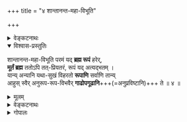 +++
title = "४ शान्तानन्त-महा-विभूति"

+++
<details><summary>वेङ्कटनाथः</summary>

1.4	एवं श्लोकत्रयोक्तायास्सहधर्मचारिण्या भगवतस्स्वरूपविग्रहावतारेष्वयोगव्यवच्छेदं वदन्नस्या अपि तद्वत्प्रधानप्राप्यत्वं सूचयति -
</details>


<details open><summary>विश्वास-प्रस्तुतिः</summary>

शान्तानन्त-महा-विभूति परमं यद् **ब्रह्म रूपं** हरेर्,  
**मूर्तं ब्रह्म** ततोऽपि तत्-प्रियतरं, रूपं यद् अत्यद्भतम् ।  
यान्य् अन्यानि यथा-सुखं विहरतो **रूपाणि** सर्वाणि तान्य्  
आहुस् स्वैर् अनुरूप-रूप-विभवैर् **गाढोपगूढानि**+++(=अनुप्रविष्टानि)+++ ते ॥ ४ ॥
</details>

<details><summary>मूलम्</summary>

शान्तानन्तमहाविभूति परमं यद्ब्रह्म रूपं हरेर्मूर्तं ब्रह्म ततोऽपि तत्प्रियतरं रूपं यदत्यद्भतम् ।  
यान्यन्यानि यथासुखं विहरतो रूपाणि सर्वाणि तान्याहुस्स्वैरनुरूपरूपविभवैर्गाढोपगूढानि ते ॥ ४ ॥
</details>


<details><summary>वेङ्कटनाथः</summary>

शान्तेति ॥ शान्तम् - अशनायाद्यूर्मिभिरपक्षयादिविकारैश्च नित्यानन्वितमिति भावः । अनन्तम् - त्रिविधपरिच्छेदरहितम् । महत्यौ शुद्धाशुद्धे विभूती यस्य तन्महाविभूति । परमं - सर्वोत्कृष्टम् । यच्छदः सवोपनिषत्प्रसिद्धिं सूचयति । ब्रह्म - निरतिशयबृहत्त्वबृंहणत्वयुक्तं रूपं, स्वरूपमित्यर्थः । अत एव व्यतिरेकविभक्तिश्चात्र घटते । हरेः – आश्रितदोषहारिणः सर्वेश्वरस्य, यद्वा सर्वसंहर्तुः, यथोक्तं पुराणे (हर्यष्टके) “ब्रह्माणमिन्द्रं रुद्रं च यमं वरुणमेव च । निगृह्य हरते यस्मात्तस्माद्धरिरितीर्यते ॥” इति । एतच्चतुर्विधप्रलयकर्तृत्वोपलक्षणम् । उक्तस्वरूपानुरूपं “मूर्तं ब्रह्म महाभाग (वि. पु. १.२२.६३)” इत्यादिप्रसिद्धं सालम्बनयोगविषयभूतं दिव्यविग्रहमाह - मूर्तमिति । मूर्तं - स्पर्शरूपादियुक्तं परमपदपर्यङ्कादिदेशपरिच्छिन्नं चेत्यर्थः । अत्र ब्रह्मशब्देन दिव्यविग्रहस्यातिमहत्त्वं स्वसंश्रितानां धीविकासहेतुत्वं च विवक्षितम् । ततोऽपि (तै. उ. भृगु. ६.३) “आनन्दो ब्रह्म” इत्याद्याम्नातात्स्वरूपादपि तत्प्रियतरं तस्य निरतिशयानन्दस्य भगवतः स्वरूपादपि सौन्दर्यादिगुणयोगादतिशयेन प्रीतिविषयभूतम् । तदिति व्यस्तं वा, प्रसिद्ध्यतिशयद्योतनार्थं यत्तदित्यन्वेतव्यम् । रूपशब्द इह दिव्यविग्रहपरः । यच्छब्देन श्रुतिषु भगवच्छास्त्रादिषु च नित्यत्वादिविशिष्टतया प्रसिद्धिस्सूच्यते । अत्यद्भुतं - सन्निवेशगुणविहारप्रभावादिभिरतिविस्मयावहम् । एवमादिमं रूपमुक्तम् । अथ तद्विजृम्भितानि व्यूहव्यूहान्तरविभवान्तरादीन्याह - यान्यन्यानीति । यच्छब्द इहावताररहस्यप्रकरणादिप्रसिद्धिपरः । बहुवचनेन “पश्य मे पार्थ रूपाणि शतशोऽथ सहस्रशः (गीता ११.१५)” इत्याद्युक्तं भूयस्त्वं विवक्षितम् । अन्यानि – पररूपात् तदंशतया सन्निवेशैर्वर्णादिभिश्च विलक्षणानि । यथासुखं - मनुष्यादिसजातीयावतारदशायामप्यस्य स्वाभाविकसुखादिनिवृत्तिर्दुःखं वा नास्तीति भावः । विहरत इत्यनेनावताररूपाणां स्वेच्छामात्रहेतुकत्वं क्रीडार्थत्वं च गम्यते । तेन कर्महेतुकत्वादिशङ्का निरस्ता । एतेषु स्वरूपादिषु किञ्चिदपि श्रियाऽनन्वितं नास्तीति द्योतनाय सर्वाणि तानीत्युक्तम् । आहुः – श्रुतिस्मृत्यादीनि, तद्विदो वा स्वयम्भूवसिष्ठपराशरपाराशर्यात्रिकाश्यपशौनकमङ्कणशतमखधनदादयः तत्तत्संहिताप्रणेतारः । स्वैः - तवासाधारणैः, अनुरूपरूपविभवैः - अनुरूपाणां रूपाणां सम्पद्भिः । रूपाण्येव वा विभवः, प्रभूतानुकूल्यैरनुरूपरूरैरिति यावत् । रूपशब्द इहापि पूर्ववत् स्वरूपादित्रिकविषयः । भगवत्स्वरूपादीनामेतत्स्वरूपादीनि यथाक्रममनुरूपाणि । अनुरूपत्वं च संबन्धे सति प्रकृष्टं सादृश्यम् । रत्नकाञ्चनादिन्यायेन स्वसम्बन्धिनि शोभातिशयहेतुत्वं वा । त्रयाणामानुरूप्यं “मद्धर्मधर्मिणी नित्यम् (ब्राह्मपुराणे)”, “नित्यैवैषा जगन्माता (वि. पु. १.८.१७)”, “देवत्वे देवदेहेयम् (वि. पु. १.९.१४५)” इत्यादिभिरभिहितम् । भगवच्छास्त्रे त्वस्य विस्तरः । 

**गाढोपगूढानि** - दृढ-संबद्धानि वियोगानर्हाणीत्य् अर्थः ।  
एतेन सन्नियोग-शिष्ट-न्यायः सूचितः ।  
अपराध-भीतानां भगवतस् सर्वदा शरण्यत्वार्थं प्राप्तिदशायां  
शर्करान्वित-दुग्ध-न्यायेन निरतिशय-भोग्यत्वार्थं च  
सर्वप्रकारेण श्रिया गाढोपगूढत्वोक्तिः । निरतिशयभोग्यस्यापि तादृशभोग्यान्तरोपश्लेषेणापि भोग्यत्वमविरुद्धम् । ते - भगवदभिमतस्वरूपरूपादिसंपद इति भावः । अस्त्वेवं भगवत्स्वरूपरूपादिषु तत्तदनुरूपाकारैरस्यास्सवन्धः, क्वचित् “सर्वभूतस्थिता द्विजा (लक्ष्मीसहस्रनामस्तोत्रे १२३ श्लो.)”, “यथा सर्वगतो विष्णुः (वि. पु. १.८.१७)” इत्यादिकं वचनमन्यत्र प्रशस्तपदार्थमात्रवासित्ववचनं च कथं घटेतामिति चेदत्र ब्रूमः -
शुभैकवासवचसां सर्वगत्वगिरामपि । अभिमानविशेषाद्यैर्विषयः स्याद्व्यवस्थितः ॥ १५ ॥
“व्यापिनी सर्वगे”त्याद्याः “सुसूक्ष्मे”त्यादयस्तथा । श्रीसमाख्या मिथो वैरं जह्युस्तात्पर्यभेदतः ॥ १६ ॥
शक्तिकालवशादस्या विभुत्वाद्युपपादकाः । प्रच्छन्नस्पष्टजैनाध्वनिरोधादगतीकृताः ॥ १७ ॥
एवं किल ते वदन्ति - यथा विभुस्वभावस्येश्वरस्याघटितघटनासामर्थ्यादणुत्वम्, तथाऽणुस्वभावाया एव तस्या विभुत्वमिति । तत्र दृष्टान्तस्तावदयुक्तः । उपाध्यवच्छेदमात्रोण ह्यणुत्वमीश्वरेऽङ्गीक्रियते, न तु स्वरूपतः । यदि चाघटितघटनाशक्त्याऽत्र विरुद्धद्वयसंभवः, तदा सवाद्वैतभेदाभेदपक्षाभ्यां किमपराद्धम्? अथोच्येत - अणुस्वभावत्वेऽपि विकासकशक्त्याऽस्याः कदाचिद्विभुत्वमविरुद्धमिति, तथा सति समानन्यायतया सर्वेषामात्मनां स्वरूपविकासस्वीकारे विरोधो न स्यात्, “न च पर्यायादप्यविरोधो विकारादिभ्यः (ब्र. सू. २.२.२३)” इति जैनप्रतिक्षेपसूत्रमप्यपार्थकं स्यात् ।
ननु च “का चाऽन्या त्वामृते देवि (वि. पु. १.९.१२२)” इत्यादिन्यायेन भगवद्विग्रहनिवासित्वमनन्तगरुडादिवन्नित्यभगवदिच्छानियमिताधिकारविशेषसिद्धतया श्रियः स्तुतये भवतु, भगवत्स्वरूपे तु गाढसंबन्ध उच्यमानः सर्वसाधारणत्वान्नैतस्याः स्तुत्यै स्यात् । तत्र यद्यनुरूपत्वोक्त्या स्तुतिसिद्धिरभिप्रेता, तदा किं तदनुरूपत्वम्? अणुत्वेन वैषम्येऽपि स्वतन्त्रशेषिणं प्रति पारतन्त्र्यशेषत्वाभ्यां विभूतित्वेनातिशयावहत्वमिति चेत्; तदपि सर्वचिदचित्समानम् । न चानादिसर्वज्ञत्वादिसाम्यमिहानुरूप्यं, तस्यापि नित्यसूरिसाधारणतया तान्प्रति शेषित्वेनोक्तायास्तस्यास्तेन स्तुत्यनुपपत्तेः । अन्यथा द्रव्यत्वचेतनत्वादिभिरपि स्तोतव्यत्वप्रसङ्गात् । अथ (वि. पु. १.९.१२६) “त्वयैतद्विष्णुना चाम्ब जगद्व्याप्तं चराचरम्” इत्यादिवचनस्वारस्यावगताद्विभुत्वादनुरूपत्वं विवक्ष्यते? तदप्ययुक्तम्, जीवेश्वरकोटिविकल्पानुपपत्तेः । जीवत्वं ह्यणुत्वव्याप्तम्, क्वचिज्जीवे तन्निवृत्तावतिप्रसङ्गः । “यथा सर्वगतो विष्णुः (वि. पु. १.८.१७)” इत्यादिव्याप्तिवचनं “सौम्यासौम्यैर्जगद्रूपैस्त्वयैतद्देवि! पूरितम् (वि. पु. १.९.१२१)” इत्युक्तासङ्ख्यातविग्रहसंबन्धाभिप्रायं स्यात् । ईश्वरत्वे तु भगवतोऽन्यत्वे तस्य समाधिकदरिद्रत्वश्रुतिविरोधः । तदनन्यत्वे दम्पतित्वाद्यनुपपत्तिः । आनुरूप्यवचनं चानर्थकं स्यात् । इमौ चात्यन्तसाम्यस्वरूपैक्यपक्षौ पूर्वमपि निरस्तौ । अत्र भेदाभेदकाल्पनिकभेदाभेदपक्षौ च प्रामाणिकैः प्रतिक्षिप्ताविति ।
अत्रोच्यते – यत्तावदुक्तम् – इतरसाधारणैराकारैः स्तुत्यनुपपत्तिरिति, तदसत्, व्यावर्त्यान्तरवत्त्वे प्रयोजनविशेषवत्त्वे च सत्यनेकसाधारणैरपि कैश्चित् स्तुत्युपपत्तेः । स्तूयते हि सर्वेश्वरोऽपि नित्यमुक्तसाधारणैराकारैः सर्वज्ञत्वादिभिः ।
यत्तु विभुत्वे जीवेश्वरकोटिविकल्पानुपपत्तिरिति, तत्र केचिदेवं परिहरन्ति, जीवत्वेऽप्यस्याः विभुत्वं न विरुध्यते, जीवविषयाणुत्वश्रुतिर्हि न सर्वजीवव्यापिनी, तत्तत्प्रकरणसन्निहितेषु बद्धेष्वेव तत्प्रवृत्तेः, “वालाग्र (श्वे. उ. ५.९)” इत्यादौ तु “स चानन्त्याय कल्पते” इति मुक्तविषयो वाक्यशेषः आत्मनां निर्विकारत्वस्थापनाद्धर्मभूतज्ञानद्वारा व्याप्तिमभिसन्धत्ते । एवम् “सर्वमेवाविशन्ति” इत्यादीनि वाक्यान्तराण्यपि । एतच्च “प्रदीपवदावेशः (ब्र. सू. ४.४.१५)” इत्यादिसूत्रेषु प्रदर्शितम् । नित्येषु च संप्रतिपन्नजीवसाजात्यागतस्याणुत्वस्य बाधकश्रुत्यभावादनुग्राहकसद्भावाच्च स्वीकारः । लक्ष्म्यास्तु तथैव प्राप्तस्याणुत्वस्यानन्यथासिद्धव्यापित्ववचनं बाधकम् । न च सर्वगतादिशब्दानां सार्वत्रिकावतारसर्वशेषित्वादिप्रतिपादकत्वं कल्प्यम्; यथाश्रुतस्वीकारे विरोधाभावात् । नापि मुक्तवद्धर्मभूतज्ञानद्वारा व्याप्तिकल्पनं युक्तम्; तद्वत् बाधकश्रुत्याद्यभावात् । विभुद्वयासंभव इह बाधक इति चेन्न, कालतत्त्वे नित्यमुक्तेश्वराणां धर्मभूतज्ञाने च विभुत्वस्वीकारात् । जीवलक्षणमपि परतन्त्रचेतनत्वमात्रम्, अणुचेतनत्वं त्वेतद्व्यतिरिक्तजीवविषयम् । अथवा जीवलक्षणेऽणुशब्दः परिच्छिन्नमात्रपरस्सन् अमुष्यां भगवत्पराधीनायां स्वातन्त्र्यगुणपरिच्छेदेन वर्तताम् । एवं च जन्माद्यधिकरणे (श्रीभाष्ये १.१.२) भाष्यम् “अनन्तपदं देशकालवस्तुपरिच्छेदरहितस्वरूपमाह । सगुणत्वात्स्वरूपस्य स्वरूपेण गुणैश्चानन्त्यम् । तेन पूर्वपदद्वयव्यावृत्तकोटिद्वयविलक्षणाः सातिशयस्वरूपस्वगुणा नित्या व्यावृत्ताः” इति । अत्र ह्यन्येषां नित्यानां स्वरूपतो गुणतश्च सातिशयत्वेन व्यावृत्तत्वं, लक्ष्म्यास्तु स्वरूपतो निरतिशयत्वेऽपि पारतन्त्र्यादियोगात् गुणतस्सातिशयतया व्यावृत्तता युज्यते । तथा च जगत्कारणत्वलक्षणेऽपि व्यापारतः सातिशयत्वाद्व्यावृत्तत्वम् । अतो जीवत्वेऽप्यस्याः स्वरूपविभुत्वेन पतिस्वरूपानुरूप्यमिति ।
अपरे त्वस्याश्चेतनत्वात् अचिदन्यत्वं विभुत्वाज्जीवान्यत्वं पारतन्त्र्यादीश्वरान्यत्वं च । न हि सदसद्विलक्षणादिष्विवात्र विरोधः, जीवेश्वररूपेण विविधात्मविभागवचनेषु त्वस्या अनुक्तिरविवक्षामात्रात् । वस्तुतस्तु पतिपुत्रव्यावृत्तपत्नीन्यायेन लक्ष्म्याः कोट्यन्तरत्वम्, तत्र लक्ष्म्या अपि सत्ता भगवदधीना, भगवतस्तु वैभवं रत्नप्रभापुष्पपरिमलन्यायेन लक्ष्म्यायत्तम् । अतोऽत्रापि पतिस्वरूपानुरूप्यं पत्नीस्वरूपस्य सुगममिति ।
अन्ये तु स्वरूपस्थितिरेवमस्तु, तथापि सेयमीश्वरकोटिः, विभूतिद्वयशेषित्वादिमात्रेण तल्लक्षणसिद्धेः । तत्र सर्वशेषित्वादिकं भगवतः । अस्यास्तु तदितरसर्वशेषित्वादिकमिति विभागः । अनुरूपत्वं तु पूर्ववदेव, जगत्कारणत्वादिब्रह्मलक्षणं तु पतिमात्रगोचरम् । अत एव तस्य सर्वेश्वरत्वं समाधिकदरिद्रत्वं चेति । तदिदं पक्षत्रयमन्योन्यमनतिविप्रकृष्टम् । जीवादिसमाख्यानिवेशे तु मिथो विवादः ॥
प्रागुक्तेन सहैतेषु पक्षेष्वत्र चतुर्ष्वपि । स्वतन्त्रपतिनित्येच्छासिद्धं सर्वमिदं श्रियः ॥ १८ ॥
अपि चैवं, “न तस्येशे कश्चने” (तै. ना. १.१.२) त्यादिदर्शनात् ।
अतश्चतुर्भिरप्येतैः पत्यावैश्वर्यविश्रमः ॥ १९ ॥
अत एव “नरसम्बन्धिनो नाराः (अहिर्बुध्न्य. ५२.५०)” इति नरशब्दार्थत्वेऽप्यस्याः पतिवत् तदिच्छायत्तं प्रधानप्राप्यत्वादिकमविरुद्धम् । आकारसाम्येऽपि क्वचिद्व्यापारो भिद्यते । सर्वकर्तुर्वल्लभाप्रीत्युद्देशेन तत्तल्लीलाप्रवृत्तेस्तस्या अपि तदन्वयोक्तिरविरुद्धा । सहारब्धेऽपि कार्ये लौकिकपतिन्यायेन पतिप्राधान्यव्यपदेशः पतिकर्तृकत्वमात्रव्यपदेशश्चोपपन्नः । पतिबुद्ध्यधीनस्यापि पत्न्या गुणभावस्योभयेच्छासिद्धत्वव्यपदेशस्तस्या अपि तथैवेष्टत्वाविशेषादुपपद्यत इति गमनिकेति । अत्र सर्वभूतेश्वरत्वादिवचनसाम्यादस्या गुणभाव उभयेच्छाप्रयुक्त इति केचिदाहुः ॥
अन्योन्येच्छाविधातादिनिवृत्तौ तत्परत्वतः । ऐककण्ठ्यमशेषाणामागमानां भवत्विति ॥ २० ॥
पञ्चस्वेतेषु पक्षेषु कश्चिदेकः प्रमाणवान् । सलक्ष्मीकस्य साम्राज्यं सर्वथा सुप्रतिष्ठितम् ॥ २१ ॥
इहैवं क्वचिदंशे तु संशयेऽपि विपश्चिताम् । उपयुक्तांशवैशद्यादुपायफलसंभवः ॥ २२ ॥
अत्र स्वामित्वसौलभ्यफलदत्वफलत्वतः । आनुरूप्येण संबन्धः श्रीपतौ दर्शितः श्रियः ॥ २३ ॥
अपि चात्र द्वयार्थमनुसन्धित्सता श्रीशब्दनिरुक्तयश्च तत्रतत्र सूचिताः । मत्वर्थस्तु नित्ययोगस्वरूपरूपादिसर्वविषयतया चतुर्थश्लोके व्यञ्जितः । नारायणशब्दार्थोऽपि “कान्तस्ते पुरुषोत्तमः”, “शान्तानन्तमहाविभूती”त्यादिभिः संग्रहेणोक्तः । चरणशब्दोपलक्षितविग्रहयोगोऽपि “मूर्तं ब्रह्मे”त्यादिना प्रदर्शितः ।।

एवं सङ्क्षिप्त-सिद्धांश-  
विशदी-कार-पूर्वकम् ।  
साध्यं प्राप्यम् उपायं च  
स्तोत्रे संदर्शयिष्यति ॥ २४ ॥

कवि-कथक-सिंह  
इत्थं त्रय्यन्ताचार्य इत्य् अभिख्यातः ।
व्यवृणुत यामुन-विहितां  
रमास्तुतिं वेङ्कटेश-कविः ॥ २५ ॥

इति कवितार्किकसिंहस्य सर्वतन्त्रस्वतन्त्रस्य श्रीमद्वेङ्कटनाथस्य वेदान्ताचार्यम्य कृतिषु रहस्यरक्षायां चतुश्श्लोक्यधिकारः ॥  

॥ चतुश्श्लोकीभाष्यं समाप्तम् ॥
</details>

<details><summary>गोपालः</summary>

पूर्वश्लोके श्रियः अरविन्दलोचनस्य भगवतो मनःकान्तात्वमुक्तं स्वात्यन्तवाल्लभ्येन स्वकृतपुरुषकारस्य नैयत्येनानुल्लङ्घनीयत्वोपपादकम् । मोक्षणसङ्कल्पनिष्पादनविषये मातुः श्रियः पुरुषकारनिर्वर्तनम् । मोक्षणसङ्कल्पस्येश्वरतत्त्वनिष्ठत्वात्, मुमुक्षुप्पडिव्याख्यानादिग्रन्थेषु बहुशः उभाभ्यामपि दम्पतीभ्यां सहघटितमीश्वरतत्त्वमिति नेश्वरमात्रस्य पत्न्याः स्वबुद्ध्या पृथक्कृतस्येश्वरतत्त्वपूर्तिरिति च निर्धारितमनुसृत्य मोक्षणसङ्कल्पस्योभयकर्तृकत्वं श्रीवैष्णवसर्वाचार्यसम्मतत्वेन सम्मन्तुं न दुःशकम् । उभयोर्मोक्षणसङ्कल्पकर्तृकत्वेन वर्णने 'छायेवानुगता भव' इति ज्ञान्यग्रेसरजानकीपितृवैदेहमुखेन महर्षिगीतानुसारेण यद्यत्पत्या सङ्कल्प्यते तत्तत् छायाभूतया वा छायावत् तत्कृतसर्वानुकारिण्या वा श्रिया मोक्षणविषयसङ्कल्पकरणेपि अनुगम्येत । सर्वथा भर्तृकृतसङ्कल्पस्य तत्क्षण एव पत्नीमनस्यपि प्रतिच्छायात्वेन उदयो भवेदिति आश्रयणं सुलभं स्वरसं च । निरतिशयवेगात्प्रतिफलनक्रियायाः मूलभूतबिम्बक्रियातः यौगपद्यभेदकरूपकालभेदोऽपि नात्यन्तं परिगणनयोग्यः । 'अन्वासते पत्नि(वह्नि)मतो यथार्हं च्छायास्सजीवा इव धर्मदाराः' (6.59) इति सजीवच्छायात्वेन निरूपिताः धर्मपत्न्यः सङ्कल्पसूर्योदये अगस्त्याश्रमवर्णने । सूर्यस्य पत्नी च्छायादेवीति प्रसिद्धम् । सूर्ये वा चन्द्रे वा प्रकाशमाने तदालोले दृश्यमानायाः पुरुषच्छायायाः पुरुषदेहचलनादिप्रयुक्ततत्तुल्यचलनादिक्रियावत्वं भवतीति प्रसिद्धम् । श्रीमन्मध्वमते केशवप्रतिविम्बत्वेनोक्तानां जीवानां क्रियास्सर्वाः विम्बभूतेश्वरकर्तृकक्रियाणां प्रतिफलनभूता इत्युच्यते । 'अनुकृतेस्तस्य च' इति सूत्रे, 'स्थितः स्थितामुच्चलितः प्रयाताम्' इति रघुवंश श्लोक इव, 'यथा धेनुर्वत्सं च्छाया वा सत्त्वम् अनुगच्छति' इति भगवद्गुणदर्पणे भट्टार्यैरुदाहृतश्रुत्यनुसारेण बिम्बकृत्यनुसारित्वं च्छायाभूतपत्न्यास्सुग्रहम् । दम्पत्योस्सहत्वं सर्ववैदिकक्रियासु प्रसिद्धम् । वेदान्तानां प्रयोजनकाष्ठाभूतसंसारिजीवमोक्षणक्रियायां सर्वमातापितृभूतयोर्दम्पत्योस्साहित्येन कर्तृत्वान्वयः स्वरस इत्यपि सुग्रहम् । 'उभयाधिष्ठानमेकं शेषित्वम्' इति सर्वपूर्वाचार्यसम्प्रतिपत्तिः । 'उद्देश्यत्वं जननि भजतोरुज्झितोपाधिगन्धं प्रत्यग्रूपे हविषि युवयोरेकशेषित्वयोगात् । पद्मे पत्युस्तव च निगमैर्नित्यमन्विष्यमाणो नावच्छेदं भजति महिमा नर्तयन्मानसं नः ॥' इति श्रीस्तुतिश्लोके, प्रत्यग्रूपात्महविस्समर्पणे सम्प्रदानत्वेनोद्देश्यत्वं दम्पत्योस्सहैव । तच्चोद्देश्यत्वमुपाधिलेशरहितमत्यन्तं मुख्यमित्युभयोर्महिमा मनसस्सानन्दनर्तनेन वर्णितः दम्पत्योरुभयोरपि ऐश्वर्यादिसर्वमहिम्नां स्वाभाविकत्वरूपस्वतस्सिद्धत्वं श्रियोऽपि भगवद्विषये इव पुनः पुनरभ्यासेन पृथुगद्ये निगद्यते । पुरुषकारनिर्वर्तनार्थं मातरं श्रियं प्रपद्य, 'प्रपत्तिस्सफला भवतु' इति मातुराशिषं लब्ध्वा, प्रपत्तिरूपप्रार्थनाक्षणे मातापितृरूपेश्वरतत्त्वघटकदिव्यदम्पत्योर्मध्ये ज्ञानसामान्यस्य, 'श्रियः पतिसंज्ञकस्य श्रिया नित्यविशिष्टस्य भगवतः श्रीवैशिष्ट्यविशिष्टत्वेनैव भाव्यम्' इति, 'श्रीसरोमुनेः' 'तामरयाळ्केळ्वनोरुवनैये नोक्कुमुणर्वु (தாமரையாள் கேள்வன் ஒருவனையே நோக்கும் உணர்வு)' इति गाथया, 'ज्ञानं चेत् श्रियः पतिं विहाय नैव प्रतिष्ठां भजेतेति' यतिपतेर्वार्तया च ज्ञानविशेषरूपप्रपदने परं तां श्रियं प्रयत्नपूर्वकं व्यावर्त्य अत्यन्तं निश्शेषतो विहाय श्रीमच्छब्दरूपोपक्रमश्रुतिम् ऐदम्पर्येण निर्निमित्तं तिरस्कृत्य भगवन्मात्रस्य गोप्तृत्वेन वरणीयत्वं शरण्यत्वेनोद्देश्यत्वं च भजनीयमिति निर्बन्धनं स्वरसं स्याद्वेति सर्वैरालोचनीयम् । उभयोरपि बुद्धौ संनिधापननैयत्यस्य निरपवादमौत्सर्गिकत्वात् प्रपदनक्षणेऽपि रक्षकत्वेन प्राप्तायाः श्रियः प्रयत्नतो व्यावर्तनमेव करणीयं भवेत् तामुद्देश्यत्वात् बहिर्भावनाय । दयादिविशेषणान्तराणामिवास्याः श्रियोऽपि अविशेषेण वैशिष्ट्ये लक्ष्म्याः चेतनत्वरूपविशेषात् न निरपेक्षोपायत्वनियमभङ्गः शक्यशङ्कः स्वरसतः भर्तृच्छायाभूतायाः तस्याः उपायप्रार्थनोद्देशे वैशिष्ट्येनेश्वरस्वातन्त्र्यस्य न कापि हानिस्संभावयितुं शक्या । यथा दयादिगुणाः ईश्वरानन्याः तथा श्रीरपि तदनन्या । गायत्रीमन्त्रे 'सवितुर्देवस्य भर्गः' इत्यत्र भर्गश्शब्दस्य भगवत्कारुण्यप्रभारूपदेवीपरत्वं स्वरसस्वरसं वर्णितं, 'जयत्याश्रितसन्त्रासध्वान्तविध्वंसनोदयः । प्रभावान् सीतया देव्या परमव्योमभास्करः ॥' इति श्लोके । इत्थं च वैष्णवाध्वत्वेनात्र पूर्वश्लोकनिर्दिष्टकठवल्लीवर्णिताध्वपारभूतविष्णुपरमपदप्रापणाय प्रथमं पुरुषकारत्वेन श्रियः प्रापणाय तत्पुरुषसमासमाश्रित्य, अनन्तरं शब्दावृत्तिं कृत्वा साक्षात्प्रपत्त्युद्देश्यत्वे, 'अनन्याधीनकल्याणमन्यमङ्गलकारणम् । जगन्निदानमद्वन्द्वं द्वन्द्वं वन्दामहे महः ॥' इति प्रसिद्धसर्वमङ्गलभूतद्वन्द्वघटकावुभावप्येकीकृत्य तत्संग्रहणद्वन्द्वसमासाश्रयणेन कार्यमित्यर्थवर्णनं नास्वरसम् । श्रीमद्भट्टार्यप्रोक्तश्रीविषयकतदन्तर्भावन्यायस्य प्रपत्त्युद्देशव्यापारेऽपवादकं किमपि वचनं न पश्यामः । नित्ययुक्तत्वेन प्रसिद्धां मतुब्रूपश्रुतिरूपवचनेन सुस्पष्टं वैशिष्ट्याभिधानवतीं श्रियं प्रपत्तिरूपास्मद्ज्ञानविशेषे परं यत्नतो बहिष्कृत्य केवलभगवन्मात्रोद्देशः कर्तव्य इति निर्बन्धनगतिर्न तथा स्वारसिकीव । करणमन्त्रे उपायबोधकपूर्वखण्डे समासेन प्रयोगः कृतः, फलभावकोत्तरखण्डे व्यस्तरूपेण च प्रयोगः कृत इति स्वारस्यं च न विस्मरणीयम् । इत्थं द्वन्द्वसमासं जगन्निदानद्वन्द्वविषये समाससामान्ये द्वन्द्वसमासस्याभ्यर्हितत्वं निर्धारितवतो भगवतो रुचिमनुसृत्य प्रयुज्य, अनन्तरश्लोके फलविषये, 'क्षेत्रज्ञस्येश्वरज्ञानाद्विशुद्धिः परमा मता' इति याज्ञ्यवल्क्यस्मृत्युक्तरीत्या परमां विशुद्धिं प्राप्तानां नित्यमुक्तानामेतद्द्वन्द्वप्रजाभूतानां स्वाविभागेन नित्यपरिष्वञ्जनव्यापारे काष्ठागतरागेण निरतिशयवात्सल्येनाऽऽनन्दघनस्वस्वरूपाभ्यां ततोऽपि तत्प्रियतरस्वमूलविग्रहाभ्यां स्वेच्छागृहीतेतरतदुपादानकसर्वेतरविग्रहाभ्यां च साहित्येन निरन्तरं सम्पूर्णं व्यापृतत्वमत्र वर्ण्यते । प्रथमश्लोके पुरुषोत्तमस्य नारीणामुत्तमाया वध्वाश्च फणिपतिरूपपर्यङ्कस्य साधारणत्वं फणितं मुक्तिरूपसर्वविशुद्धप्रजापरिष्वञ्जनेऽपि फणिपतिरूपपर्यङ्कारूढत्वस्य साधारणत्वं सर्वनित्यमुक्तानामस्तीति ईश्वरमिथुनस्य दयाकाष्ठावर्ण्यतेऽत्र तुरीये फलश्लोके ॥  
'भोगमात्रसाम्यलिङ्गाच्च' इति शारीरकशास्त्रान्तिमाधिकरणीयसूत्रप्रयुक्तमात्रशब्देनाभिप्रेतः कार्त्स्न्यार्थोऽप्यनेन श्लोकेन विवृतो भवति । अस्मिन् तुरीयश्लोके शारीरकतुरीयाध्यायप्रतिपादितं फलं विव्रियते । 'फलमपि च शारीरकमितः' इत्येतत्स्तुतिभाष्यमङ्गलश्लोके पठितरीत्या दम्पत्योः पित्रोर्नित्यपरिष्वङ्गरूपप्राप्तेरेव फलत्वादुभयोर्गाढोपगूढानन्दघनदिव्यात्मस्वरूपे, ततोऽपि तत्प्रियतरौ आद्यनित्यदिव्यमङ्गलविग्रहौ च, दुग्धराशित्वेनोत्प्रेक्षिताद्यविग्रहयोः परिणामभूताः आत्मभूतज्ञानिभक्तेच्छानुसारिस्वात्मेच्छापरिगृहीतभक्तमधुरतमस्वमधुरतमदिव्यमङ्गलविग्रहाश्चात्र प्राप्यमोक्षफलत्वेन निर्दिश्यन्ते । 'शान्तानन्तमहाविभूति' इति शब्दस्वरूपमात्रेण शान्तनित्यभोगविभूतिसंज्ञकमोक्षलोकोऽपि ध्वनिना ज्ञाप्यते । निरन्तरनित्यवात्सल्याविष्टौ मातापितृभूतदम्पती अत्यन्तविशुद्धस्वप्रजाभूतनित्यमुक्तानां सततमविच्छेदेन गाढोपगूढपरिष्वङ्गलोलौ स्तः । सिंहासनभूतशेषपर्यङ्कारोहं तेषां सर्वेषामपि वात्सल्यकरुणाभ्यां दत्तः । मोक्षणात्पूर्वमविद्यावृतानां संसारिणां मोक्षलोकप्रवेशकाले स्वपर्यङ्कारोहदानेन तेषामविद्यां निःशेषतो विनिवर्त्य ऐकान्तिकात्यन्तिकीं विशुद्धिं प्रदाय काष्ठागतया आशया गाढं परिष्वजतश्च । संसारदशायामपि प्रत्यहं तदा तदा प्रजानां परिश्रान्तानां विश्रमायतनमपेक्षमाणानां विश्रमदानाय पापचिन्तारुच्यादिहेतुभूतबहिरन्तःकरणानि निर्व्यापारतारूपस्वापं प्रापय्य, तासां, 'अत्र स्तेनो अस्तेनो भवति भ्रूणहा अभ्रूणहा, पुल्कसो अपुल्कसः, अनन्वागतं पुण्येन, अनन्वागतं पापेन' इत्यादिश्रुतिभिर्वर्णितरीत्या तात्कालिकीं देहसम्बन्धाभिमानराहित्यरूपविशुद्धिं प्रदाय गाढं ताः परिष्वज्य विलक्षणं किञ्चित्सुखमपि प्रदाय दुःखानुभवाभावं च करुणया निर्वर्त्य प्रजाविषये स्वपरिष्वङ्गाशां पूरयतः । ईश्वरज्ञानात् परमविशुद्धिसम्पादनसमये तत्फलभूतमोक्षप्राप्तौ सत्यां तदा नित्यतया भाविपरिष्वङ्गस्य मातापित्रोः सततं वर्तमानायाः तद्दानतीव्ररुचेश्च द्योतकं संसारकालेऽपि स्वापदशायां स्वस्वेतरसर्वविस्मारकहार्ददम्पतिपरिष्वङ्गदानम् । हार्दरूपावतारे हृदयगुहायां स्वरूपेण दिव्यमङ्गलविग्रहेण चावस्थितत्वं मातापित्रोरुभयोरपि समानम् । तेन च संसारिचेतनोज्जीवनविषये सिद्धोपायत्वमुभयोरनादेः कालात्समं यावत्फलोदयं नित्यानुवर्तमानं चेति लभ्यते । 'अर्भकौकस्त्वात्तद्व्यपदेशाच्च नेति चेन्न निचाय्यत्वादेवं व्योमवच्च' इति सूत्रेण सर्वसंसारिहृदयौकसि हार्दावतारस्य करुणयावस्थानस्य दर्शनसमानाकारप्रीतिरूपापन्नभक्तियोगे विषयीभवनार्थत्वं, तद्विषयीभवनेन दर्शनरूपमोक्षफलानुग्रहणार्थत्वं च स्पष्टीकृतम् । तदोकस्सूत्रेण च 'हार्दानुगृहीतः' इति स्पष्टपठित्रा इयमनुग्रहेच्छा स्पष्टीकृता । हृदयगुहायामवस्थितयोर्मातापित्रोरुभयोरपि भवेदेतदिच्छाप्रयत्नकृत्यादिरूपोपायत्वम् । अर्भकौकस्सूत्रे अर्भकशब्दपठनं न केवलं हृदयौकसोऽल्पत्वरूपपूर्वपक्षहेतुप्रदर्शनार्थं, किन्तु अर्भकशब्दस्य परमप्रसिद्धमुख्यार्थभूतस्वप्रजार्थकत्वमपि विश्वतोमुखाल्पाक्षरसूत्रप्रणेतृरसिकसार्वभौमबादरायणहृदयगतं स्यादिति मन्महे । अर्भकौकस्त्वात्कथं विभुना सर्वेश्वरेण संसारिजीवस्याविद्यान्धकारमयात्यल्पसुषिरभूतहृदयगुहा अनादिकालात्सततं निवासस्थानत्वेनाद्रियेत, विभुस्वरूपेण तेन कथं वा तत्रावस्थातुं शक्येतेत्यपि पूर्वपक्षिमनोगताक्षेपयोः, अर्भकौकस्त्वादिति पूर्वपक्षिप्रयुक्तहेतुपदमेव वैचित्र्यरसोत्पादनाय सिद्धान्त्यपि सिद्धान्तहेतुत्वेनादृत्य, 'दहरकुहरे देवस्तिष्ठन् निषद्वरदीर्घिकानिपतितनिजापत्यादित्सावतीर्णपितृक्रमात्' (सङ्कल्प.सू. 10.69) इति श्लोकोपपादितरीत्या स्वप्रजाभूतसंसारिजीवस्य स्वकर्मवशेन तत्र निपतितत्वात् तत्र यावज्जीवं तेनोषितव्यत्वाच्च कथञ्चित्तदुद्धरणेच्छया सीदमानतद्विरहस्यासह्यतया च तत्र तेन सह यावच्छरीरपातं वसतीति परिहारमुत्तरत्वेन निपुणं निबध्नाति । 'निचाय्यत्वादेवम्' इत्यत्र एवंपदस्य अर्भकौकस्त्वेनेत्यर्थमपि कृत्वा पूर्वपक्ष्युक्तार्भकौकस्त्वप्रकारेण तदोकसा भगवता पितृभूतेन निचाय्यत्वात् दर्शनीयत्वादिति सिद्धान्तिसमाधानक्रमोऽपि ग्रहीतुं शक्यः । 'व्योमवच्च' इति सूत्रखण्डस्य संसारिजीवहृदयरूपात्यल्पात्यशुचिदभ्राकाशभूतौकसः परमव्योमभूतात्यायामवदानन्दाकाशत्रिपाद्विभूतिवत् आदरणीयत्वाच्चेति नामैकदेशे नामग्रहणमिति न्यायेन व्योमवच्चेति पदस्य परमव्योमपरत्वेन व्याख्यानमप्यभिप्रेयत इव । व्योमवच्च निचाय्यत्वात्हृदयरूपार्भकौकसः । 'यो वेद निहितं गुहायां परमे व्योमन्' इत्यानन्दवल्लीश्रुत्यनुग्रहः एतद्व्याख्यानस्य वक्तुं शक्यः । 'औदन्वते महति सद्मनि भासमाने श्लाघ्ये च दिव्यसदने तमसः परस्मिन् । अन्तः कलेबरमिदं सुषिरं सुसूक्ष्मं जातं करीश कथमादरणास्पदं ते ॥' इत्याक्षेपरीतिरपि एतत्सूत्रपूर्वपक्षहेतुनिदर्शकेन, 'अर्भकौकस्त्वात्तद्व्यपदेशाच्च न्नेति चेत्' इति सूत्रखण्डेन जिघृक्ष्येत । निरतिशयवात्सल्यप्रयुक्तोद्दिधीर्षया प्रजया सहैव वसति अस्मत्कर्मकृततत्कलेबरं ब्रह्मपुरमिति श्रुतिप्रसिद्धस्वपुरत्वेन मन्यते । अस्मत्हृदयं च पुण्डरीकत्वेन मत्वा स्ववेश्मेत्यभिमन्यते । 'श्रुतिस्मृती ममैवाज्ञे' इति प्रमाणानुसारेण च्छान्दोग्यदहरश्रुतौ तादृशवर्णनं भगवदभिप्रायरुच्याद्यनुसार्येव स्यात् ॥  
'नित्यैवैषा जगन्माता विष्णोः श्रीरनपायिनी । यथा सर्वगतो विष्णुः तथैवेयं द्विजोत्तम ॥' इति मैत्रेयं प्रति पराशरस्य निष्कर्षोक्तिः प्रथमांशाष्टमाध्याये दृश्यते । अनन्तराध्याये च सप्तदशश्लोकात्मकेन्द्रस्तुतौ, 'त्वं माता सर्वलोकानां देवदेवो हरिः पिता । त्वयैतद्विष्णुना चाम्ब जगद्व्याप्तं चराचरम् ॥' इति पठितम् । उभयत्रापि सर्वजगन्मातृत्वं तस्याः, सर्वप्रजापरिष्वङ्गफलकं सर्वगतत्वम् उभयोरपि मातापित्रोश्चाविशेषेण निरुपाधिकत्वेनाभिधीयते । तत्रापि लक्ष्म्याः व्याप्तिरुपक्रमपठिता । इन्द्रस्तुतौ उभयोरपि चराचरकृत्स्नव्याप्तत्वस्पष्टकथनं, प्रथमोपात्तपराशरनिष्कर्षावेदकश्लोके 'यथा सर्वगतो विष्णुः' इति दृष्टान्तवाक्योपात्तसर्वगतत्वगुणस्य स्वाभाविकत्वं मातुरपि समानमिति स्वरसतः प्रापयतीव । श्रीमद्विष्णुचित्तचरणैः पुराणरत्नव्याख्याने 'यथा सर्वगतो विष्णुः' इति श्लोकस्य 'यथेति सर्वगतो विष्णुर्यथा - यत्स्वभावः, इयमपि तथा तत्स्वभावा इति विष्णोः सर्वगतत्वसत्यज्ञानादिस्वरूपकल्याणगुणादीनामतिदेशः' इति प्रथमं व्याख्यानं कृतम् । तेन च सर्वगतत्वरूपविष्णुगुणस्य तत्स्वाभाविकत्वस्य च मातर्यतिदेशः कृत इति पराशरतात्पर्यं विवृतमाचार्यैरिति गम्यते । तदनन्तरम् 'अथवा भगवान् विभुत्वेन सर्वगतः, अस्यास्तच्छक्तिवशात् अणुत्वेऽपि तत्र तत्र संनिधानात् सर्वगतत्वमुक्तम्, इयं च सर्वगता' इति योजनान्तरमभिहितं स्वभावतोऽणुत्वेऽपि विभुत्वशक्तेरपि श्रियस्सत्वात् तया स्वशक्त्या सर्वगतत्वमुपपद्यते इत्यभिप्राय इव । तच्छक्तिवशादित्यत्र तत्पदस्य विभुत्वपरामर्शकत्वं सुग्रहम् । तस्य विष्णुपरामर्शकत्वेऽपि सर्वगतत्वरूपफलस्य नित्यत्वादुभयोः पक्षयोरपि फले न विशेषः । तस्मादेतद्विषयेऽन्तःकलहस्य न किमपि प्रयोजनमावश्यकता वा ॥  
पुरुषकारकरणानन्तरं प्रपदनसमये उभयोरप्युद्देश्यत्वं वा, भगवत एकस्यैवोद्दश्यत्वं वा, मोक्षणसङ्कल्पकर्तृत्वमुभयोर्वा एकस्यैव वेत्यत्र विप्रतिपत्तिर्दृश्यते । श्रीमन्नारायणेत्यत्र मतुबा स्पष्टमभिहितं श्रीवैशिष्ट्यं प्रायेण सर्वैरभ्युपगम्यते । श्रियः उपलक्षणत्वपक्षे न निर्बन्धः क्रियते । दम्पत्योर्मिथः शेषशेषिभावस्य सत्वादत्यन्तं समप्राधान्यमुभयोर्न स्वरसतो वक्तुं शक्यम् । 'नित्यानुकूलं स्वतः' इत्येतत्प्रबन्धद्वितीयश्लोके देवीमहिम्नो भगवताप्यपरिच्छेयत्वस्य निरवधिकत्वस्य च स्वतस्सत्वेऽपि तन्महिम्नस्तस्याश्च भगवतो नित्यमनुकूलत्वैकान्त्यस्याभिहितत्वात् भगवदिच्छायास्सर्वदा नियमेनानुवर्तिन्याः पत्न्याः प्रजारक्षणदीक्षणे भर्त्रा सह दीक्षितायाः प्रजामोक्षणसङ्कल्पकरणे सहत्वापेक्षया न निरपेक्षत्वभङ्गः शङ्कनीयः । चतुश्श्लोकीभाष्ये आचार्यैः भर्त्रा सह वैशिष्ट्येनोद्देश्यत्वं वा समुच्चित्य द्वन्द्वस्योद्देश्यत्वं वा भवत्विति द्वेधाप्यनुमतिः प्रदर्शिता । 'मोक्षप्रदे भगवति मुमुक्षूणां घटकतयैषातिष्ठतीति च सर्वसंमतम् । परिपूर्णानुभवप्रदानसङ्कल्पस्तु भगवतस्स्वस्यैव वा, सपत्नीकस्य वेति यथाप्रमाणं भवतु । सर्वथा वैष्णवाध्वश्रेयःप्रदत्वमस्या इहोच्यमानं न विरुद्धमिति' इति चतुःश्लोकीभाष्यश्रीसूक्तिरत्रावधेया, अनुभाव्या च । 'पञ्चस्वेतेषु पक्षेषु कश्चिदेकः प्रमाणवान् ।' इत्यप्यस्मिन्विषये कलहो मास्त्विति परमकल्याणबुद्ध्या अन्तःकलहाद्भिया चाचार्यसामरस्याभिप्रायप्रदर्शनं संभावनीयम् । पञ्चसु पक्षेषु व्यक्त्यैक्यपक्षोऽपि अभिहितः । लक्ष्मीतन्त्रग्रन्थादिषु देव्यपि भगवतोऽवतारभूतेति भूयः कथ्यते । तथा चेत् 'एकमेवाद्वितीयम्' इति श्रावितस्यात्यन्तमनुरोधो भवेत् । अद्वितीयश्रुतेः, 'यथा चोलनृपः सम्राडद्वितीयोऽद्य भूतले । इति तत्तुल्यनृपतिनिवारणपरं वचः । न तु तद्भृत्यतत्पुत्रकलत्रादिनिषेधकम्' इति अपृथक्सिद्धविशेषणवैशिष्ट्यस्यानिवारकत्वमिति एतच्छतुःश्लोकीकर्त्राऽनुगृहीतम् । एतद्विषये यथारुचि यः कश्चित्पक्षः परिगृह्यताम् । नात्र वयं कमपि निर्बन्धं कर्तुमिच्छामः प्रभवामश्च ॥  
श्लोकपदार्थोऽवतरामः । 'शान्तानन्तमहाविभूती'ति । अनन्तमहाविभूतीति लीलाविभूतिसहजनानाविधविक्रियाव्यापारसंसारदुःखप्रदत्वाद्यैश्वर्यकृत्यान्यत्यन्तं शान्तानि भगवतः स्वरूपे इत्युच्यते । तथा च, शान्ताः अनन्तमहाविभूतयः - नानाविधजगद्व्यापारादिरूपावस्थाविशेषा यस्मिन् तदिति विग्रहः । विभूतिरैश्वर्यं, विविधभवनं च । जगद्व्यापारनिर्वहणे अनन्तावस्थाभेदसंभवोऽस्ति भगवतोऽपि । लीलाविभूतिसंभावितप्राकृतानन्तक्रियारहितम् । 'त्रिभुवनमिदं शान्तक्षोभं समाधिरनाकुलः प्रसृमरसुधाधाराकारा प्रसीदति शेमुषी' (सङ्कल्प.सू. 10.11) इति भक्तियोगादिसाधने यतमानानां प्रीतिरूपापन्नज्ञानाधिगमारम्भे एव भाविमुक्त्यवस्थानुभाव्यात्यन्तशान्तिरसस्याङ्कुरितत्वं वर्ण्यते सङ्कल्पसूर्योदये । शान्तोदितमित्यागमादिप्रसिद्धस्य, 'सञ्चिन्तयन्त्यखिलहेयविपक्षभूतं शान्तोदितं शमवता हृदयेन धन्याः । नित्यं परं वरद सर्वगतं सुसूक्ष्मं निष्पन्दनन्दथुमयं भवतः स्वरूपम् ॥' इति वरदराजपञ्चाशद्वर्णितस्य निष्क्रियस्य शान्तिसमृद्धस्य निष्पन्दनन्दथुमयस्य भवतः स्वरूपस्य वा ग्रहणं, 'शान्तानन्तमहाविभूती'ति । 'शान्तेऽनन्तमहिम्नि निर्मलचिदानन्दे तरङ्गावलीनिर्मुक्तेऽमृतसागराम्भसि मनाङ्मग्नोऽपि नाचामति' इति प्रबोधचन्द्रोदये शान्तब्रह्मस्वरूपस्य वर्णनमिह भाव्यम् । ब्रह्मस्वरूपभूतोर्मिरहितामृतसागराम्भसि मग्नोऽपि कदाचिदपि मनागपि तदम्भोरसं नाचामतीति कवेर्विस्मयस्तत्र । अम्भसि मग्नानामवशात् तदम्भःपानं सहजमनिवार्यं च ॥  
'परमम्' परो मा अस्मादिति परमशब्दस्य व्युत्पत्तिः प्रदर्शिता आचार्यैरस्मद्ग्रन्थेषु, श्रीमन्मध्वमतग्रन्थेषु च । यद्यपि, 'परमतस्सेतून्मानसम्बन्धभेदव्यपदेशेभ्यः' इत्यधिकरणे जन्मादि कर्तृब्रह्मस्वरूपस्यापि सर्वस्मात्परत्वं कथ्यत इव । नित्यविभूतावनुभूयमानब्रह्मस्वरूपस्य शान्त्येकरसस्यात्र परमत्वं वर्ण्यते 'शान्तं परमं यद्ब्रह्मरूपम्' इति । 'हरेः' इति जगद्व्यापारादीनामत्र शान्तविभूतौ शान्तस्वरूपे च संहृतत्वं द्योत्यत इव । उत्तरार्द्धे 'यथासुखं विहरतः' इत्यत्र वर्णितलीलाविभूतौ यथासुखं विहरतो ब्रह्मतः भोगविभूत्येकरसविशिष्टशान्तस्वरूपस्य भेदो व्यज्यतेऽनुपसृष्टकेवलहरिपदेन ॥  
'मूर्तं ब्रह्म ततोऽपि तत्प्रियतरं रूपं यदत्यद्भुतम्' - शारीरकशास्त्रप्रथमाध्यायप्रथमपादे, आनन्दमयाधिकरणेन ब्रह्मस्वरूपस्य तदानन्दस्य च निरतिशयानुकूलत्वं प्रसाधितम् । तदनन्तरतच्छेषान्तरधिकरणे, ब्रह्मणो, दिव्यमङ्गलविग्रहस्य, भक्तमनोनयनहारिणः, भक्तेच्छानुविधायि स्वेच्छापरिगृहीतस्य, प्रकृतिसम्बन्धलेशरहितस्य, अदृश्यादतीन्द्रियात्, 'अद्रेश्यमग्राह्यम्...अपाणिपादं', 'अशब्दमस्पर्शमरूपमव्ययं तथाऽरसं नित्यमगन्धवच्च यत्' इत्यादिश्रुतिभिर्वर्णितात् स्वरूपात् मोक्षसाधनध्यानालम्बनयोग्यतारूपशुभाश्रयत्वरूपगुणविशेषेण प्रजाभूतचेतनानामत्यन्तोपकारकत्वात् प्रियतमत्वमस्तीति तादृशविग्रहवैशिष्ट्यं तत्स्वरूपस्योपवर्णितम् । स्वस्वरूपतोऽपि स्वविग्रहस्य प्रियतरत्वेऽयमेको हेतुः । अस्ति चान्यो हेतुः, यः स्पष्टं प्रदर्शितः श्रीभागवततृतीयस्कन्धद्वितीयाध्यायारम्भे उद्धवमुखेन महाभागवताय विदुराय श्रोत्रे, 'यन्मर्त्यलीलौपयिकं स्वयोगमायाबलं दर्शयता गृहीतम् । विस्मापनं स्वस्य च सौभगर्द्धेः परं पदं भूषणभूषणाङ्गम् ॥' (3.2.12) इति, 'तथैव चान्ये नरलोकवीराः य आहवे कृष्णमुखारविन्दम् । नेत्रैः पिबन्तो नयनाभिरामं पार्थास्त्रपूताः पदमापुरस्य ॥' (3.2.20) इति च । 'परं पदं भूषणभूषणाङ्गम्' इति भगवतः कृष्णस्य दिव्यमङ्गलविग्रहो वर्णितः, यः तत्पूर्वं, 'प्रदर्श्याऽतप्ततपसामवितृप्तदृशां नृणाम् । आदायान्तरधाद्यस्तु स्वबिम्बं लोकलोचनम् ॥' (3.2.11) इत्युपक्षिप्तः । 'आभरणस्या(प्या)भरणं, प्रसाधनविधेः प्रसाधनविशेषः । उपमानस्यापि सखे प्रत्युपमानं वपुस्तस्याः ॥' (2.3) इति विक्रमोर्वशीये ऊर्वशीगात्रशोभावर्णनं, 'भूषणभूषणाङ्गम्' इत्यत्र गीतस्यानुसारि । 'भूषायुधैरधिगतं निजकान्तिहेतोर्भुक्तं प्रियाभिरनिमेषविलोचनाभिः । प्रत्यङ्गपूर्णसुषमासुभगं वपुस्ते दृष्ट्वा दृशौ विबुधनाथ न तृप्यतो मे ॥' इति देवनायकपञ्चाशति देवनायकविग्रहानुभवो भाव्यः । 'परं पदं' इति विग्रहवर्णनं, 'तद्विष्णोः परमं पदम्' इति स्वरूपविषयकश्रौतवर्णनस्मारकम् । 'विस्मापनं स्वस्य च' इति भगवतोऽपि विस्मयकरमत्यद्भुतमिति स्पष्टं शुकवर्णनम् अस्मिन् श्लोके ध्रुवं कविहृदयस्थम्, एतदर्थस्य स्पष्टार्षप्रमाणत्वात् वर्णनरीतिसौसादृश्याच्च । 'सौभगर्द्धेः' इति स्वविग्रहस्य निरतिशयसुभगत्वानुभवो भगवतानुभूत इति हेतुर्वर्णितः । तेन चात्यद्भुतमिति स्वविग्रहविषये स्वविस्मयः अत्यन्तमुचित एवेति तस्य न्याय्यत्वं दृढीक्रियते । 'ऋद्धेः' इत्यतिशयितत्वं वर्ण्यते । स्वरूपादपि विग्रहस्य सौभगमधिकमृद्धमिति ऋषेर्भावः ॥  
इत्थममूर्तपरब्रह्मस्वरूपतोऽपि मूर्तदिव्यविग्रहस्य प्रियतमत्वमत्यद्भुतत्वं च सिद्ध्यतः । विग्रहे ब्रह्मशब्दप्रयोगः अतीवरस्यः । स्वरूपविग्रहयोस्सन्तोलने स्वरूपस्येव विग्रहस्यापि ब्रह्मसंज्ञा समानेति रसः प्रदर्श्यते । उभयोः ब्रह्मशब्दाभिधेयत्वे कथञ्चित्समाने विग्रहरूपब्रह्मणः मूर्तत्वरूपध्यानालंबनसुकरतास्तीति अमूर्तात् ब्रह्मस्वरूपादतिशयरूपव्यतिरेको व्यज्यते । अमूर्तस्वरूपस्य ध्यानदुर्घटता, मूर्तविग्रहस्य ध्यानालम्बनसुलभतेति विशेषः विग्रहस्य स्वरूपादतिशये पर्यवसितः । 'बृहत्वात् बृंहणत्वाच्च तद्ब्रह्मेत्यभिधीयते' इति ब्रह्मशब्दाभिधेयत्वे बृहत्वबृंहणत्वे प्रवृत्तिनिमित्तत्वेनाभिहिते । 'बृह बृहि वृद्धौ' इति धातुद्वयनिष्पन्नो ब्रह्मशब्दः । असङ्कोचन्यायेन बृहत्वस्यानवधिकातिशयत्वं वर्ण्यते परब्रह्मस्वरूपविषये । निरतिशयबृहत्वं नास्ति बृहतोऽपि सावयवस्य विग्रहस्य । बृहणत्वं नाम बद्धजीवानां कर्माविद्यासंकुचितस्य स्वाभाविकविभुत्ववतो धर्मभूतज्ञानस्य सङ्कोचककर्मा विद्यादिक्षपणेन स्वाभाविकनिरतिशयदशया विकासयितृत्वं, तेन च स्वभावभूतगुणाष्टकाविर्भावयितृत्वं, ज्ञानानन्दादिषु ब्रह्मतुल्यतया ब्रह्मीकरणं च । ईदृशबृंहणत्वं स्वरूपस्येव विग्रहस्याप्यस्ति । 'आपीठान्मौलिपर्यन्तं पश्यतः पुरुषोत्तमं । पातकान्याशु नश्यन्ति किं पुनस्तूपपातकम् ॥' इति पापक्षयकरत्वं चास्ति मूर्तब्रह्मणः । कुवासनाकुबुद्धिकुतर्कनिचयादि विलापयितृत्वमप्यस्ति । 'क्षीयन्ते चास्य कर्माणि' इति मोक्षापेक्षितकर्मक्षयकरत्वसामर्थ्यमस्ति । भगवत्प्रियतमभूतसंसारिमोक्षणव्यापारेऽत्यन्तं शुभाश्रयसंज्ञकस्य स्वविग्रहस्योपकारकत्वमस्तीति तस्मिन् स्वरूपादपि प्रीत्यतिशयो न्याय्य एव । अत्यद्भुतमित्यस्याः सामान्योक्तेः तदत्यद्भुतमस्मदत्यद्भुतमित्यर्थो विवक्षितः । अत एव सामान्येनोक्तम् । 'सत्यं विधातुं निजभृत्यभाषितं व्याप्तिं च भूतेष्वखिलेषु चात्मनः । अदृश्यतात्यद्भुतरूपमुद्वहन् स्तम्भे सभायां न मृगं न मानुषम् ॥' इति लक्ष्मीनृसिंहविग्रहस्य नारदमुखेन श्रीभागवतसप्तमस्कन्धाष्टमाध्यायवर्णनमत्र स्मार्यते आचार्यैः, 'रूपं यदत्यद्भुतम्' इति विग्रहवर्णनेन । 'नारसिंहवपुः श्रीमान्' इति सहस्रनामस्त्रोत्रे नामद्वयसमभिव्याहारेण नारसिंहवपुषः अत्यतिशयितलावण्यवत्वं द्योतितमिति श्रीभट्टार्यैरुक्तम् । 'तमद्भुतं बालकमम्बुजेक्षणम्' इति कृष्णावतारवर्णकश्लोकेऽपि 'तमद्भुतम्' इति वर्णने तच्छब्देन वाचामगोचरत्वोक्त्या वाङ्मनसागोचरनिरतिशयाद्भुतमिति लभ्यते । श्रीरामावतारवर्णने 'पुत्रेणामिततेजसा' इति वर्णनेनात्यद्भुतलावण्यमपि लभ्येत । 'राम इत्यभिरामेण वपुषा तस्य चोदितः । नामधेयं गुरुश्चक्रे जगत्प्रथममङ्गलम् ॥' इति अभितो रमयितृत्वबोधकाभिरामविशेषणेन वपुषोऽत्यद्भुतं वसिष्ठमनोहार्यभवदिति महाकविना 'अमिततेजसा' इति ऋषिवर्णनस्य भावो विवृत इव । 'रूपं यदत्यद्भुतम्' इत्यनेन आद्या परमपदनिलया मूर्तिरभिप्रेता । नृसिंहाद्यवतारविग्रहाणामत्यद्भुतलावण्यवत्वेन महर्षीणां वर्णनेन कैमुत्येनाऽऽधविग्रहस्यात्यद्भुतत्वं व्यज्यते ॥  
'यान्यन्यानि यथासुखं विहरतो (हरेः) रूपाणि' - 'स्वेच्छागृहीताभिमतोरुदेहः संसाधिताशेषजगद्धितोऽसौ', 'यद्यद्धिया उरुगाय विभावयन्ति तत्तद्वपुः प्रणयसे सदनुग्रहाय', 'अजोऽपि सन्नव्ययात्मा भूतानामीश्वरोऽपि सन् । प्रकृतिं स्वामधिष्ठाय सम्भवाम्यात्ममायया ॥', 'परित्राणाय साधूनाम्' इत्यादीनि वचनानीह भाव्यानि । विभवावतारा अनन्ताः । 'को वा कथं वा कति वा कदा वा विस्तारयन् क्रीडसि योगमायाम्' इति परिगणयितुमशक्या इति शुकेन गीतम् । 'परित्राणाय साधूनाम्' इत्यत्रावतारप्रयोजनकथनावसरे, 'साधवः - उक्तलक्षणधर्मशीलाः वैष्णवाग्रेसराः मत्समाश्रयणे प्रवृत्ताः मन्नामकर्मस्वरूपाणां वाङ्मनसागोचरतया मद्दर्शनाद्विना स्वात्मधारणपोषणादिकमलभमानाः क्षणमात्रकालं कल्पसहस्रं मन्वानाः प्रशिथिलसर्वगात्रा भवेयुरिति मत्स्वरूपचेष्टितावलोकनालापादिदानेन तेषां परित्राणाय' इति भाषितम् । चन्द्रिकायां च, 'न ह्यमीषामन्नपानताम्बूलादि धारणपोषणादिकं, किन्त्वहं कृष्ण एव सर्वं (पराङ्कुशमुनीनामेतदनुभवगाथाऽत्राऽऽचार्यैः प्रत्यभिज्ञाप्यते) इत्यभिप्रायेणोच्यते - मद्दर्शनाद्विना स्वात्मधारणपोषणादिकमलभमाना इति', 'स्वविश्लेषपरिक्लिष्टानामुज्जीवनाय प्रवृत्तस्य क्रमाद्भक्तानुभाव्याकारा उच्यन्ते - मत्स्वरूपचेष्टितावलोकनालापादि दानेनेति । न ह्यपवर्गसुखादिवदवतारमन्तरेण स्वसङ्कल्पमात्रेणैव तद्दातुं शक्यमिति भावः', 'एवं साधूनामान्तरभयात्परित्राणमुक्तम्' इत्यादिभिस्तद्विवृतम् । 'उदरमन्तरं कुरुते । अथ तस्य भयं भवति । तत्त्वेव भयं विदुषोऽमन्वानस्य' इति श्रुतिरिह भयविवरणे आचार्यहृद्गता । 'विनाशाय च दुष्कृताम्' इति बाह्यासुरेभ्यो भयात्परित्राणमुक्तम् । सर्वेष्ववताररूपभवनेषु 'यद्भावेषु पृथग्विधेष्वनुगुणान् भावान्स्वयं बिभ्रती यद्धर्मैरिह धर्मिणी विहरते नानाकृतिर्नायिका' इत्याचार्यश्लोकः, तन्मूलभूतपूर्वोदाहृताः, 'राघवत्वेऽभवत्सीता रुक्मिणी कृष्णजन्मनि । सर्वेषु चावतारेषु विष्णोः श्रीरनपायिनी ॥' इत्यादि पराशरश्लोकाश्चात्र भाव्याः । एतत्स्तुतावाचार्यकवेः स्वश्लाघितपुराणरत्नश्लोकाः प्राचुर्येण हृत्स्था इति पूर्वमेवोक्तम् । 'स्वाभिमतानुरूपनित्यनिरवद्यस्वरूपरूपगुणविभवैश्वर्यशीलाद्यनवधिकातिशयासंख्येयकल्याणगुणगणश्रीवल्लभ' इति पृथुगद्यसूक्तिरपीह भाव्या । 'विहरतो रूपाणी'त्यनेनावताररूपपरिग्रहप्रयोजनं भक्तेभ्योऽत्यर्थसन्तोषप्रदानेन स्वयमप्यत्यर्थसन्तोषभागिति व्यज्यते । 'यथासुखम्' इत्यत्र दम्पत्योः सुखवत् भक्तानां यथा सुखं भवेत् तथेति चार्थग्रहणं स्वरसम् । सुखमनतिक्रम्य - यथासुखम् । एतेनावतारेषु दुःखित्वप्रदर्शनं विडम्बनमात्रमिति व्यज्यते । 'रक्षोऽधमेन वृकवत् विपिनेऽसमक्षं वैदेहराजदुहितर्यपयापितायाम् । भ्रात्रा वने कृपणवत् प्रियया वियुक्तः स्त्रीसङ्गिनां गतिमिति प्रथयंश्चचार ॥' इति नवमस्कन्धनवमाध्याये शुकगीतमिह भाव्यम् । 'स्फारास्तीर्णभुजङ्गपुङ्गववपुः पर्यङ्कवर्यं गतौ सर्गस्थित्यवसानकेलिरसिकौ तौ दम्पती नः पती । नाभीपङ्कजशायिनः श्रुतिसुखैरन्योन्यबद्धस्मितौ डिम्भस्याम्बुजसम्भवस्य वचनैरोंतत्सदित्यादिभिः ॥' इति श्लोके शीराब्धिशायिविभवे सुतवचनश्रवणस्य श्रुतिसुखत्वानुभवो वर्णितः । 'किं मृष्टं सुतवचनं पुनरपि मृष्टं तदेव सुतवचनम्' इत्याभाणकेन सुतवचनस्य सर्वस्मादपि मृष्टतरत्वमवधारितम् ॥  
'सर्वाणि तान्याहुः स्वैरनुरूपरूपविभवैः गाढोपगूढानि ते ।' - सर्वाणि तानीत्यत्र सर्वशब्देन प्रथमपादोक्त'रूप'शब्दाभिप्रेतं स्वरूपं, द्वितीयपादोक्ता आद्या परमपदस्थदिव्यमूर्तिः, यान्यन्यानीति तृतीयपादोक्ताः अवतारविग्रहाश्च जिघृक्षितानि । सर्वाणि तानीत्यत्र सर्वशब्देन 'सर्वेषु चावतारेषु विष्णोः श्रीरनपायिनी' इति पराशरश्लोकः प्रत्यभिज्ञापितः । 'वागर्थाविव संपृक्तौ' इति रघुवंशारम्भे पार्वतीपरमेश्वरयोर्नित्यसंश्लिष्टत्वेन वर्णनं विष्णुतत्पत्न्योरपि तुल्यम् । 'अशिथिलपरिरंभैराहितामिन्दिरायाः कनकवलयमुद्रां कण्ठदेशे(भोगे) दधानः । फणिपतिशयनीयादुत्थितस्त्वं प्रभाते वरद सततमन्तर्मानसं सन्निधेयाः ॥' इति वरदराजपञ्चाशदन्ते गीतसुप्रभातपठनश्लोके स्वप्रियतमार्चावतारमूर्तिविषये शेषपर्यङ्के विग्रहयोर्गाढोपगूढत्ववर्णनं, 'किमपि किमपि मन्दं मन्दमासक्तियोगादविरलितकपोलं जल्पतोरक्रमेण । अशिथिलपरिरंभैर्व्यापृतैकैकदोष्णोरविदितगतयामा रात्रिरेव व्यरंसीत् ॥' (1.27) इत्युत्तररामचरिते सीतां प्रति रामस्य कथनं चात्र भाव्ये वरदमहादेवीविषयकाचार्यश्लोकः भवभूतिश्लोकवर्णनस्मारकः, कुमारसंभवे, 'रतिवलयसनाथे(पदाङ्के) चापमासज्य कण्ठे' (2.64) इति द्वितीयसर्गान्तश्लोके मन्मथकण्ठस्य रतिवलयमुद्रासनाथवर्णनस्य च स्मारकः । आर्द्रया तन्मुद्रया कण्ठे सुदृश्यया मन्मथो रत्या सह शतमखसन्निधानं निर्लज्जो ययाविति कवेर्भावो ज्ञाप्यते आचार्यैः । न साक्षात् रतिवलयसनाथस्तत्कण्ठः, किन्तु कतिपयक्षणपूर्वभूतकान्तागाढपरिरंभाहितार्द्रतत्करकमलवलयमुद्रासनाथ एव सः इति कविसार्वभौमहृदयं प्रकाश्यते कविसिह्मेनाचार्येण । 'विष्णोर्देहानुरूपां वै करोत्येषाऽऽत्मनस्तनुम्' इति पराशरश्लोकोऽनुस्रियतेऽस्मिन् श्लोके, 'ते अनुरूपरूपविभवैः' इति । 'स्वेच्छागृहीताभिमतोरुदेहः संसाधिताशेषजगद्धितोऽसौ' इति वचनरीत्या यदा यदा भगवान् जगद्धिताय स्वात्मभूतभक्तेच्छानुरोधेन वा स्वेच्छया वा कञ्चिद्दिव्यदेहं परिगृह्णाति तत्क्षण एव कान्ततद्देहगाढोपगूढत्वविरहरूपापायं क्षणमात्रमप्यसहमाना तदनुरूपामात्मनस्तनुं परिगृह्य, तत्कालपरिगृहीतकान्तदिव्यदेहेन परिरभ्य गाढोपगूढा भवतीति भावोऽत्र व्यज्यते । यान्यन्यानि भर्तृपरिगृहीतानि विभवरूपाणि तानि सर्वाणि सद्यस्तत्परिगृहीततुल्यरूपैर्गाढपरिरब्धानि भवन्तीति विष्णोस्सर्वविभवविग्रहेभ्यः देवीपरिगृहीततत्तदनुरूपविग्रहाणामविश्लेषरूपानपायित्वम् । 'यद्भावेषु पृथग्विधेष्वनुगुणान् भावान् स्वयं बिभ्रती यद्धर्मैरिह धर्मिणी विहरते नानाकृतिर्नायिका' इति नानावतारवर्णनस्तोत्रभूमिकाश्लोके, 'तदनुगुणान् भावान् स्वयं बिभ्रती' इत्यत्र स्वयं पदेन भर्तृप्रेरणां विनापि भर्तृसर्वविग्रहनित्यगाढाश्लिष्टत्वनैयत्यस्य क्षणमात्रापायप्रसङ्गमप्यसहमाना स्वयमेव सद्यः क्षणमात्रविलम्बं विना भर्तृनूतनपरिगृहीतविग्रहच्छाया यथा तत्क्षणमेव स्वयं तद्विग्रहं नित्यानपायित्वेनानुगच्छेत् तथेयमपि अनुगुणभावं परिगृह्य भर्तृनूतनविग्रहगाढाश्लिष्टैव भवतीत्याचार्यैर्व्यञ्जितम् । तथैवास्मिन् श्लोके यामुनाचार्याणां भावस्सुगमः । यथासुखं नवनवविग्रहपरिग्रहेण विहरतो हरेः विहरणप्रारंभे विहरणसाधनत्वेन यानि यानि रूपाणि परिगृह्यन्ते तेषां तेषां रूपाणां तत्क्षण एव अनुरूपरूपविभवान् त्वं परिगृह्य तैर्विभवविग्रहैर्भर्तुस्तानि तानि नवनव रूपाणि त्वन्नव नव विग्रहगाढाश्लिष्टानि भवन्तीति भावः । 'सर्वेषु चावतारेषु विष्णोः श्रीरनपायिनी' इति सूत्रभूतस्य महर्षिप्रतिज्ञावचनस्य, न केवलमीश्वरदम्पत्योस्स्वरूपयोः नित्यं गाढोपगूढत्वं, नापि केवलं तयोर्नित्यसिद्धाऽऽद्य शुभमूर्त्योश्च नित्यगाढोपगूढत्वं, किन्तु यानि यावन्ति रूपाणि अवतारेषु परिगृह्यन्ते दम्पतिभ्यां तानि सहैव परिगृह्यन्ते स्वेच्छामात्रेण गाढोपगूढतयैव ताभ्याम् । विष्णुपुराणे प्रथमांशाष्टमाध्याये, 'नित्यैवैषा जगन्माता विष्णोः श्रीरनपायिनी । यथा सर्वगतो विष्णुः तथैवेयं द्विजोत्तम ॥' इति प्रतिज्ञाय पतित्न्योर्नित्यं स्वरूपतो विग्रहतो विभूतितश्चाविनाभूतत्वसर्वगतत्वादिकं विस्तरेणोपपादितमुभयोरप्याचार्ययोर्मूलप्रमाणत्वेन हृद्गतमिति स्पष्टमेव । 'नित्यं तद्धर्मधर्मिणी' इति पराशरोक्तमेवानुसृतं, 'यद्धर्मैरिह धर्मिणी विहरते नानाकृतिर्नायिका' इति दशावतारभूमिकाश्लोके । अत्र नानाकृतिरिति पदस्य न आकृतिनानात्वमर्थः, किन्तु नायकादपि अधिकनानादयाव्यापाररूपकृतिमत्वमर्थ इत्यस्मद्दशावतारस्तोत्रव्याख्यायां 'मातर्मैथिलि' इति श्रीगुणरत्नकोशश्लोकोदाहरणपूर्वकमुपपादितमिह भाव्यम् । धर्मैस्सधर्मत्वेऽपि कृतिभिरधिकत्वमस्या इति व्यतिरेको व्यञ्जितः । 'फणिपतिः शय्या' इत्युपक्रम्यात्रोपसंहारे गाढोपगूढत्ववर्णनेन शय्याक्षेपेणोपसंह्रियते । 'शेषश्चित्तं विमलमनसां मौलयश्च श्रुतीनां सम्पद्यन्ते विहरणविधौ यस्य शय्याविशेषाः' इति श्रीस्तुतिगीतमिह भाव्यम् ॥ ४ ॥  
लब्धं ज्ञानं मयाऽध्यात्मं यन्मुखादमृतस्रुतः । तत्प्रसादैकमूलेयं व्याख्या मन्मुखनिस्सृता ॥  
॥ समाप्तः ॥
</details>
